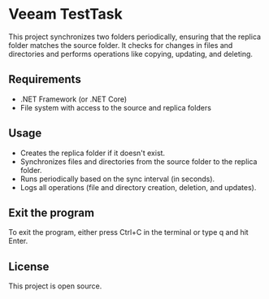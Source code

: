 # Veeam TestTask

This project synchronizes two folders periodically, ensuring that the replica folder matches the source folder. It checks for changes in files and directories and performs operations like copying, 
updating, and deleting.

## Requirements

- .NET Framework (or .NET Core)
- File system with access to the source and replica folders

## Usage

- Creates the replica folder if it doesn't exist.
- Synchronizes files and directories from the source folder to the replica folder.
- Runs periodically based on the sync interval (in seconds).
- Logs all operations (file and directory creation, deletion, and updates).

## Exit the program

To exit the program, either press Ctrl+C in the terminal or type q and hit Enter.

## License

This project is open source.


